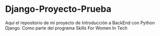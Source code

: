 # Django-Proyecto-Prueba
Aquí el repositorio de mi proyecto de Introducción a BackEnd con Python Django. Como parte del programa Skills For Women In Tech
